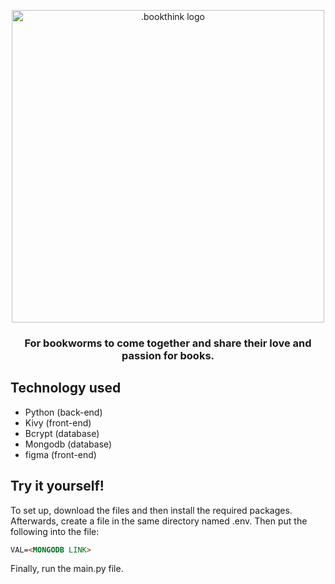 <p align="center">
   <img src="https://i.imgur.com/y5Mx9J4.png" width="500" alt=".bookthink logo">
</p>
<h3 align="center">
   For bookworms to come together and share their love and passion for books.
</h3>

## Technology used
-   Python (back-end)
-   Kivy (front-end)
-   Bcrypt (database)
-   Mongodb (database)
-   figma (front-end)

## Try it yourself!
To set up, download the files and then install the required packages.  
Afterwards, create a file in the same directory named .env. Then put the following into the file:

```markdown
VAL=<MONGODB LINK>
```
Finally, run the main.py file.
